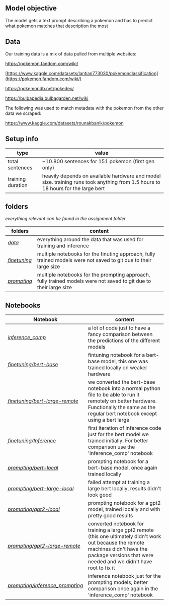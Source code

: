 ## Model objective
The model gets a text prompt describing a pokemon and has to predict what pokemon matches that description the most

## Data
Our training data is a mix of data pulled from multiple websites:

https://pokemon.fandom.com/wiki/

[https://www.kaggle.com/datasets/lantian773030/pokemonclassification](https://pokemon.fandom.com/wiki/)

https://pokemondb.net/pokedex/

https://bulbapedia.bulbagarden.net/wiki

The following was used to match metadata with the pokemon from the other data we scraped:

https://www.kaggle.com/datasets/rounakbanik/pokemon

## Setup info
| type | value |
| --- | --- |
| total sentences | ~10.800 sentences for 151 pokemon (first gen only) |
| training duration | heavily depends on available hardware and model size. training runs took anything from 1.5 hours to 18 hours for the large bert |

## folders
*everything relevant can be found in the assignment folder*

| folders | content |
| ------------------ | ----------------- |
| [*data*](https://github.com/skramer-dev/ai-lab/tree/main/NLP/assignment/data)  | everything around the data that was used for training and inference |
| [*finetuning*](https://github.com/skramer-dev/ai-lab/tree/main/NLP/assignment/finetuning/) | multiple notebooks for the finuting approach, fully trained models were not saved to git due to their large size |
| [*prompting*](https://github.com/skramer-dev/ai-lab/tree/main/NLP/assignment/prompting/) | multiple notebooks for the prompting approach, fully trained models were not saved to git due to their large size |

## Notebooks

| Notebook | content |
| ------------------ | ----------------- |
| [*inference_comp*](assignment/inference_comp.ipynb) | a lot of code just to have a fancy comparison between the predictions of the different models |
| [*finetuning/bert-base*](assignment/finetuning/bert-base.ipynb) | fintuning notebook for a bert-base model, this one was trained locally on weaker hardware |
| [*finetuning/bert-large-remote*](assignment/finetuning/bert-large-remote.py) | we converted the bert-base notebook into a normal python file to be able to run it remotely on better hardware. Functionally the same as the regular bert notebook except using a bert large |
| [*finetuning/Inference*](assignment/finetuning/inference.ipynb) | first iteration of inference code just for the bert model we trained initially. For better comparison use the 'inference_comp' notebook |
| [*prompting/bert-local*](assignment/prompting/bert-local.ipynb) | prompting notebook for a bert-base model, once again trained locally |
| [*prompting/bert-large-local*](assignment/prompting/bert-large-local.ipynb) | failed attempt at training a large bert locally, results didn't look good |
| [*prompting/gpt2-local*](assignment/prompting/gpt2-local.ipynb) | prompting notebook for a gpt2 model, trained locally and with pretty good results |
| [*prompting/gpt2-large-remote*](assignment/prompting/gpt-2-large-remote.py) | converted notebook for training a large gpt2 remote (this one ultimately didn't work out because the remote machines didn't have the package versions that were needed and we didn't have root to fix it |
| [*prompting/inference_prompting*](assignment/prompting/inference_prompting.ipynb) | inference notebook just for the prompting models, better comparison once again in the 'inference_comp' notebook |
